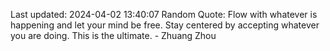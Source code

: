 Last updated: 2024-04-02 13:40:07
Random Quote: Flow with whatever is happening and let your mind be free. Stay centered by accepting whatever you are doing. This is the ultimate. - Zhuang Zhou